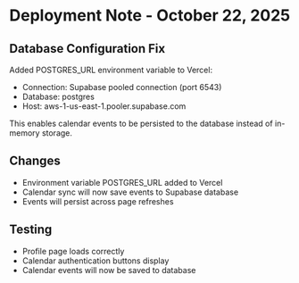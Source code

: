 # Deployment Note - October 22, 2025

## Database Configuration Fix

Added POSTGRES_URL environment variable to Vercel:
- Connection: Supabase pooled connection (port 6543)
- Database: postgres
- Host: aws-1-us-east-1.pooler.supabase.com

This enables calendar events to be persisted to the database instead of in-memory storage.

## Changes
- Environment variable POSTGRES_URL added to Vercel
- Calendar sync will now save events to Supabase database
- Events will persist across page refreshes

## Testing
- Profile page loads correctly
- Calendar authentication buttons display
- Calendar events will now be saved to database
